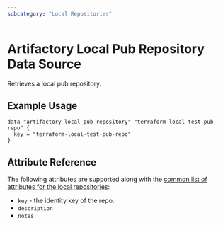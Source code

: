 ```yaml
---
subcategory: "Local Repositories"
---
```


# Artifactory Local Pub Repository Data Source

Retrieves a local pub repository.

## Example Usage

```hcl
data "artifactory_local_pub_repository" "terraform-local-test-pub-repo" {
  key = "terraform-local-test-pub-repo"
}
```

## Attribute Reference

The following attributes are supported along with the [common list of attributes for the local repositories](local.md):

* `key` - the identity key of the repo.
* `description`
* `notes`
